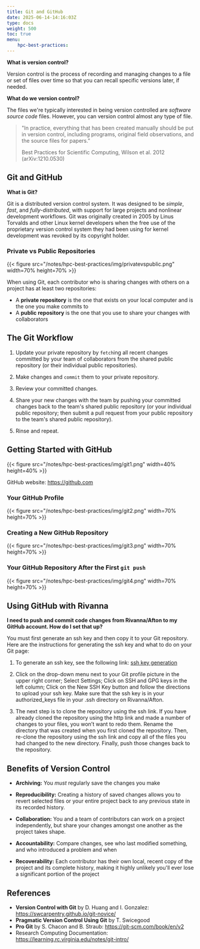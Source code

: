 ```yaml
---
title: Git and GitHub
date: 2025-06-14-14:16:03Z
type: docs 
weight: 500
toc: true
menu: 
    hpc-best-practices:
---
```


__What is version control?__

Version control is the process of recording and managing changes to a file or set of files over time so that you can recall specific versions later, if needed.

__What do we version control?__

The files we're typically interested in being version controlled are *software source code* files. However, you can version control almost any type of file.

>"In practice, everything that has been created manually should be put in version control, including programs, original field observations, and the source files for papers."
>
> Best Practices for Scientific Computing, Wilson et al. 2012 (arXiv:1210.0530)

## Git and GitHub

__What is Git?__

Git is a distributed version control system. It was designed to be *simple*, *fast*, and *fully-distributed*, with support for large projects and nonlinear development workflows. Git was originally created in 2005 by Linus Torvalds and other Linux kernel developers when the free use of the proprietary version control system they had been using for kernel development was revoked by its copyright holder.

### Private vs Public Repositories

{{< figure src="/notes/hpc-best-practices/img/privatevspublic.png" width=70% height=70% >}}

When using Git, each contributor who is sharing changes with others on a project has at least two repositories:
* A __private repository__ is the one that exists on your local computer and is the one you make commits to
* A __public repository__ is the one that you use to share your changes with collaborators

## The Git Workflow

1. Update your private repository by `fetch`ing all recent changes committed by your team of collaborators from the shared public repository (or their individual public repositories).

2. Make changes and `commit` them to your private repository.

3. Review your committed changes.

4. Share your new changes with the team by pushing your committed changes back to the team's shared public repository (or your individual public repository; then submit a pull request from your public repository to the team's shared public repository).

5. Rinse and repeat.

## Getting Started with GitHub

{{< figure src="/notes/hpc-best-practices/img/git1.png" width=40% height=40% >}}

GitHub website: https://github.com

### Your GitHub Profile

{{< figure src="/notes/hpc-best-practices/img/git2.png" width=70% height=70% >}}

### Creating a New GitHub Repository

{{< figure src="/notes/hpc-best-practices/img/git3.png" width=70% height=70% >}}

### Your GitHub Repository After the First `git push`

{{< figure src="/notes/hpc-best-practices/img/git4.png" width=70% height=70% >}}

## Using GitHub with Rivanna

__I need to push and commit code changes from Rivanna/Afton to my GitHub account. How do I set that up?__

You must first generate an ssh key and then copy it to your Git repository. Here are the instructions for generating the ssh key and what to do on your Git page:

1. To generate an ssh key, see the following link: [ssh key generation](https://www.rc.virginia.edu/userinfo/howtos/general/sshkeys/)

2. Click on the drop-down menu next to your Git profile picture in the upper right corner; Select Settings; Click on SSH and GPG keys in the left column; Click on the New SSH Key button and follow the directions to upload your ssh key. Make sure that the ssh key is in your authorized_keys file in your .ssh directory on Rivanna/Afton.

3. The next step is to clone the repository using the ssh link. If you have already cloned the repository using the http link and made a number of changes to your files, you won’t want to redo them. Rename the directory that was created when you first cloned the repository. Then, re-clone the repository using the ssh link and copy all of the files you had changed to the new directory. Finally, push those changes back to the repository.

## Benefits of Version Control

* __Archiving:__ You *must* regularly save the changes you make

* __Reproducibility:__ Creating a history of saved changes allows you to revert selected files or your entire project back to any previous state in its recorded history.

* __Collaboration:__ You and a team of contributors can work on a project independently, but share your changes amongst one another as the project takes shape.

* __Accountability:__ Compare changes, see who last modified something, and who introduced a problem and when

* __Recoverability:__ Each contributor has their own local, recent copy of the project and its complete history, making it highly unlikely you'll ever lose a significant portion of the project

## References

* __Version Control with Git__ by D. Huang and I. Gonzalez: https://swcarpentry.github.io/git-novice/
* __Pragmatic Version Control Using Git__ by T. Swicegood
* __Pro Git__ by S. Chacon and B. Straub: https://git-scm.com/book/en/v2
* Research Computing Documentation: https://learning.rc.virginia.edu/notes/git-intro/
